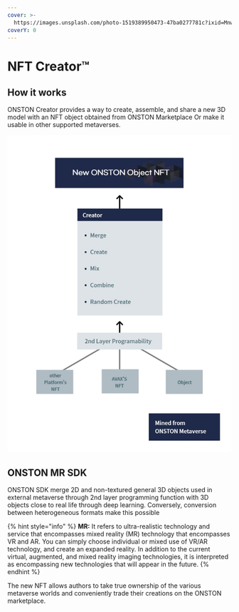 ```yaml
---
cover: >-
  https://images.unsplash.com/photo-1519389950473-47ba0277781c?ixid=MnwxMjA3fDB8MHxwaG90by1wYWdlfHx8fGVufDB8fHx8&ixlib=rb-1.2.1&auto=format&fit=crop&w=2970&q=80
coverY: 0
---
```


# NFT Creator™

## How it works

ONSTON Creator provides a way to create, assemble, and share a new 3D model with an NFT object obtained from ONSTON Marketplace Or make it usable in other supported metaverses.

![](<../.gitbook/assets/image (4).png>)

## ONSTON MR SDK

ONSTON SDK merge 2D and non-textured general 3D objects used in external metaverse through 2nd layer programming function with 3D objects close to real life through deep learning. Conversely, conversion between heterogeneous formats make this possible&#x20;

{% hint style="info" %}
**MR:** It refers to ultra-realistic technology and service that encompasses mixed reality (MR) technology that encompasses VR and AR. You can simply choose individual or mixed use of VR/AR technology, and create an expanded reality. In addition to the current virtual, augmented, and mixed reality imaging technologies, it is interpreted as encompassing new technologies that will appear in the future.
{% endhint %}

The new NFT allows authors to take true ownership of the various metaverse worlds and conveniently trade their creations on the ONSTON marketplace.
